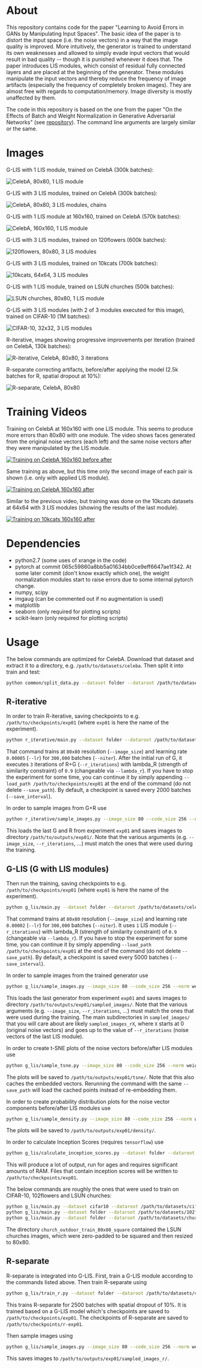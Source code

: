 # About

This repository contains code for the paper "Learning to Avoid Errors in GANs by Manipulating Input Spaces".
The basic idea of the paper is to distort the input space (i.e. the noise vectors) in a way that the image quality is improved.
More intuitively, the generator is trained to understand its own weaknesses and allowed to simply evade input vectors that would result in bad quality -- though it is punished whenever it does that.
The paper introduces LIS modules, which consist of residual fully connected layers and are placed at the beginning of the generator.
These modules manipulate the input vectors and thereby reduce the frequency of image artifacts (especially the frequency of completely broken images).
They are almost free with regards to computation/memory.
Image diversity is mostly unaffected by them.

The code in this repository is based on the one from the paper "On the Effects of Batch and Weight Normalization in Generative Adversarial Networks" (see [repository](https://github.com/stormraiser/GAN-weight-norm)).
The command line arguments are largely similar or the same.


# Images

G-LIS with 1 LIS module, trained on CelebA (300k batches):

![CelebA, 80x80, 1 LIS module](images/glis-exp04-riter1-r1-small.jpg?raw=true "CelebA, 80x80, 1 LIS module")


G-LIS with 3 LIS modules, trained on CelebA (300k batches):

![CelebA, 80x80, 3 LIS modules, chains](images/glis-exp01-riter3-chains-large.jpg?raw=true "CelebA, 80x80, 3 LIS modules, chains")


G-LIS with 1 LIS module at 160x160, trained on CelebA (570k batches):

![CelebA, 160x160, 1 LIS module](images/glis-exp05-riter1-160x160-large.jpg?raw=true "CelebA, 160x160, 1 LIS module")


G-LIS with 3 LIS modules, trained on 120flowers (600k batches):

![120flowers, 80x80, 3 LIS modules](images/glis-exp10-riter3-120flowers-large.jpg?raw=true "120flowers, 80x80, 3 LIS module")


G-LIS with 3 LIS modules, trained on 10kcats (700k batches):

![10kcats, 64x64, 3 LIS modules](images/glis-exp12-riter3-10kcats-large.jpg?raw=true "10kcats, 64x64, 3 LIS modules")


G-LIS with 1 LIS module, trained on LSUN churches (500k batches):

![LSUN churches, 80x80, 1 LIS module](images/glis-exp13-riter1-churches-large.jpg?raw=true "LSUN churches, 80x80, 1 LIS module")


G-LIS with 3 LIS modules (with 2 of 3 modules executed for this image), trained on CIFAR-10 (1M batches):

![CIFAR-10, 32x32, 3 LIS modules](images/glis-exp11-riter2of3-cifar10-large.jpg?raw=true "CIFAR-10, 32x32, 3 LIS modules")


R-iterative, images showing progressive improvements per iteration (trained on CelebA, 130k batches):

![R-iterative, CelebA, 80x80, 3 iterations](images/riterative-exp01-riter3-chains-small.jpg?raw=true "R-iterative, 80x80, 3 iterations")


R-separate correcting artifacts, before/after applying the model (2.5k batches for R, spatial dropout at 10%):

![R-separate, CelebA, 80x80](images/glis-exp02-riter0-rsep2500-g50k-sd010-both-small.jpg?raw=true "R-separate, CelebA, 80x80")


# Training Videos

Training on CelebA at 160x160 with one LIS module. This seems to produce more errors than 80x80 with one module.
The video shows faces generated from the original noise vectors (each left) and the same noise vectors after they were manipulated by the LIS module.

[![Training on CelebA 160x160 before after](images/videos/glis_celeba_160x160_before_after.jpg)](http://www.youtube.com/watch?v=SkC76XoYOrs)


Same training as above, but this time only the second image of each pair is shown (i.e. only with applied LIS module).

[![Training on CelebA 160x160 after](images/videos/glis_celeba_160x160_only_after.jpg)](http://www.youtube.com/watch?v=gT71geKc-cY)


Similar to the previous video, but training was done on the 10kcats datasets at 64x64 with 3 LIS modules (showing the results of the last module).

[![Training on 10kcats 160x160 after](images/videos/glis_10kcats_160x160_only_after.jpg)](http://www.youtube.com/watch?v=16PP68-onwQ)


# Dependencies

* python2.7 (some uses of xrange in the code)
* pytorch at commit 065c59860a8bb5a01634bb0ce9eff6647ae1f342. At some later commit (don't know exactly which one), the weight normalization modules start to raise errors due to some internal pytorch change.
* numpy, scipy
* imgaug (can be commented out if no augmentation is used)
* matplotlib
* seaborn (only required for plotting scripts)
* scikit-learn (only required for plotting scripts)

# Usage

The below commands are optimized for CelebA. Download that dataset and extract it to a directory, e.g. `/path/to/datasets/celeba`.
Then split it into train and test:
```bash
python common/split_data.py --dataset folder --dataroot /path/to/datasets/celeba --running 1 --final 1
```

## R-iterative

In order to train R-iterative, saving checkpoints to e.g. `/path/to/checkpoints/exp01` (where `exp01` is here the name of the experiment).
```bash
python r_iterative/main.py --dataset folder --dataroot /path/to/datasets/celeba --crop_size 160 --image_size 80 --code_size 256 --norm weight --lr 0.00005 --niter 300000 --save_path /path/to/checkpoints/exp01
```
That command trains at `80x80` resolution (`--image_size`) and learning rate `0.00005` (`--lr`) for `300,000` batches (`--niter`).
After the initial run of G, it executes `3` iterations of R+G (`--r_iterations`) with lambda\_R (strength of similarity constraint) of `0.9` (changeable via `--lambda_r`).
If you have to stop the experiment for some time, you can continue it by simply appending `--load_path /path/to/checkpoints/exp01` at the end of the command (do not delete `--save_path`).
By default, a checkpoint is saved every 2000 batches (`--save_interval`).

In order to sample images from G+R use
```bash
python r_iterative/sample_images.py --image_size 80 --code_size 256 --norm weight --r_iterations 3 --load_path_g /path/to/checkpoints/exp01/net_archive/last_gen.pt --load_path_r /path/to/checkpoints/exp01/net_archive/last_r.pt --save_path /path/to/outputs/exp01/final_sampled_images
```
This loads the last G and R from experiment `exp01` and saves images to directory `/path/to/outputs/exp01/`.
Note that the various arguments (e.g. `--image_size`, `--r_iterations`, ...) must match the ones that were used during the training.

## G-LIS (G with LIS modules)

Then run the training, saving checkpoints to e.g. `/path/to/checkpoints/exp01` (where `exp01` is here the name of the experiment).
```bash
python g_lis/main.py --dataset folder --dataroot /path/to/datasets/celeba --crop_size 160 --image_size 80 --code_size 256 --norm weight --lr 0.00002 --r_iterations 1 --niter 300000 --save_path /path/to/checkpoints/exp01
```
That command trains at `80x80` resolution (`--image_size`) and learning rate `0.00002` (`--lr`) for `300,000` batches (`--niter`).
It uses `1` LIS module (`--r_iterations`) with lambda\_R (strength of similarity constraint) of `0.9` (changeable via `--lambda_r`).
If you have to stop the experiment for some time, you can continue it by simply appending `--load_path /path/to/checkpoints/exp01` at the end of the command (do not delete `--save_path`).
By default, a checkpoint is saved every 5000 batches (`--save_interval`).

In order to sample images from the trained generator use
```bash
python g_lis/sample_images.py --image_size 80 --code_size 256 --norm weight --r_iterations 1 --load_path_g /path/to/checkpoints/exp01/net_archive/last_gen.pt --save_path /path/to/outputs/exp01/sampled_images/
```
This loads the last generator from experiment `exp01` and saves images to directory `/path/to/outputs/exp01/sampled_images/`.
Note that the various arguments (e.g. `--image_size`, `--r_iterations`, ...) must match the ones that were used during the training.
The main subdirectories in `sampled_images/` that you will care about are likely `sampled_images_rX`, where `X` starts at 0 (original noise vectors) and goes up to the value of `--r_iterations` (noise vectors of the last LIS module).

In order to create t-SNE plots of the noise vectors before/after LIS modules use
```bash
python g_lis/sample_tsne.py --image_size 80 --code_size 256 --norm weight --r_iterations 1 --load_path_g /path/to/checkpoints/exp01/net_archive/last_gen.pt --save_path /path/to/outputs/exp01/tsne/
```
The plots will be saved to `/path/to/outputs/exp01/tsne/`. Note that this also caches the embedded vectors. Rerunning the command with the same `--save_path` will load the cached points instead of re-embedding them.

In order to create probability distribution plots for the noise vector components before/after LIS modules use
```bash
python g_lis/sample_density.py --image_size 80 --code_size 256 --norm weight --r_iterations 1 --load_path_g /path/to/checkpoints/exp01/net_archive/last_gen.pt --save_path /path/to/checkpoints/exp01/density/
```
The plots will be saved to `/path/to/outputs/exp01/density/`.

In order to calculate Inception Scores (requires `tensorflow`) use
```bash
python g_lis/calculate_inception_scores.py --dataset folder --dataroot /path/to/datasets/celeba --crop_size 160 --image_size 80 --code_size 256 --norm weight --r_iterations 3 --inception_images 50000 --load_path /path/to/checkpoints/exp01
```
This will produce a lot of output, run for ages and requires significant amounts of RAM. Files that contain inception scores will be written to `/path/to/checkpoints/exp01`.

The below commands are roughly the ones that were used to train on CIFAR-10, 102flowers and LSUN churches:
```bash
python g_lis/main.py --dataset cifar10 --dataroot /path/to/datasets/cifar-10 --crop_size 28 --image_size 32 --augment cifar10 --code_size 256 --norm weight --lr 0.00002 --r_iterations 3 --niter 1000000 --save_interval 25000 --vis_interval 1000 --nlayer 4 --nfeature 128 --lambda_r 0.9 --nb_cache_total 300000 --nb_cache_lists 5 --cache_p_drop 0.05 --save_path /path/to/checkpoints/exp-cifar #--load_path /path/to/checkpoints/exp-cifar
python g_lis/main.py --dataset folder --dataroot /path/to/datasets/102flowers --crop_size 450 --image_size 80 --augment flowers102 --code_size 256 --norm weight --lr 0.00002 --r_iterations 3 --niter 500000 --save_interval 20000 --vis_interval 5000 --nb_cache_total 30000 --nb_cache_lists 3 --cache_p_drop 0.1 --save_path /path/to/checkpoints/exp-120flowers #--load_path /path/to/checkpoints/exp-120flowers
python g_lis/main.py --dataset folder --dataroot /path/to/datasets/church_outdoor_train_80x80_square --crop_size 76 --image_size 80 --augment lsun_churches --code_size 256 --norm weight --lr 0.00002 --r_iterations 1 --niter 500000 --save_interval 20000 --vis_interval 5000 --save_path /save/to/checkpoints/exp-churches #--load_path /save/to/checkpoints/exp-churches
```
The directory `church_outdoor_train_80x80_square` contained the LSUN churches images, which were zero-padded to be squared and then resized to 80x80.

## R-separate

R-separate is integrated into G-LIS. First, train a G-LIS module according to the commands listed above.
Then train R-separate using
```bash
python g_lis/train_r.py --dataset folder --dataroot /path/to/datasets/celeba --crop_size 160 --image_size 80 --code_size 256 --norm weight --r_iterations 1 --lr 0.00005 --niter 2500 --spatial_dropout_r 0.1 --save_path_r /path/to/checkpoints/r-exp01 --load_path /path/to/checkpoints/exp01
```
This trains R-separate for 2500 batches with spatial dropout of 10%.
It is trained based on a G-LIS model which's checkpoints are saved to `/path/to/checkpoints/exp01`.
The checkpoints of R-separate are saved to `/path/to/checkpoints/r-exp01`.

Then sample images using
```bash
python g_lis/sample_images.py --image_size 80 --code_size 256 --norm weight --r_iterations 1 --spatial_dropout_r 0.1 --load_path_g /path/to/checkpoints/exp01/net_archive/last_gen.pt --load_path_r /path/to/checkpoints/r-exp01/net_archive/2500_r.pt --save_path /path/to/outputs/exp01/sampled_images_r/
```
This saves images to `/path/to/outputs/exp01/sampled_images_r/`.
